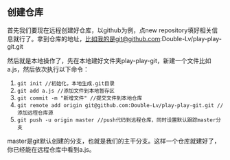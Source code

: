 ## 创建仓库
首先我们要现在远程创建好仓库，以github为例，点new repository填好相关信息就行了。拿到仓库的地址，比如我的是git@github.com:Double-Lv/play-play-git.git

然后就是本地操作了，先在本地建好文件夹play-play-git，新建一个文件比如a.js，然后依次执行以下命令：

1. `git init //初始化，本地生成.git目录`
2. `git add a.js //添加文件到本地暂存区`
3. `git commit -m "新增文件" //提交文件到本地仓库`
4. `git remote add origin git@github.com:Double-Lv/play-play-git.git //添加远程仓库源`
5. `git push -u origin master //push代码到远程仓库，同时设置默认跟踪master分支`

master是git默认创建的分支，也就是我们的主干分支。这样一个仓库就建好了，你已经能在远程仓库中看到a.js。